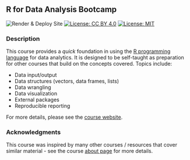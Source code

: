 
<!-- README.md is generated from README.Rmd. Please edit that file -->

## R for Data Analysis Bootcamp

<!-- badges: start -->

![Render & Deploy
Site](https://github.com/jhelvy//workflows/Render%20&%20Deploy%20Site/badge.svg)
[![License: CC
BY 4.0](https://img.shields.io/badge/License-CC%20BY%204.0-lightgrey.svg)](https://creativecommons.org/licenses/by/4.0/)
[![License:
MIT](https://img.shields.io/badge/License-MIT-yellow.svg)](https://opensource.org/licenses/MIT)
<!-- badges: end -->

### Description

This course provides a *quick* foundation in using the [R programming
language](https://www.r-project.org/) for data analytics. It is designed
to be self-taught as preparation for other courses that build on the
concepts covered. Topics include:

  - Data input/output
  - Data structures (vectors, data frames, lists)
  - Data wrangling
  - Data visualization
  - External packages
  - Reproducible reporting

For more details, please see the [course
website](https://p4a.seas.gwu.edu/2020-Fall).

### Acknowledgments

This course was inspired by many other courses / resources that cover
similar material - see the course [about
page](http://p4a.seas.gwu.edu/about.html) for more details.
